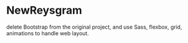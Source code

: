 # NewReysgram
delete Bootstrap from the original project, and use Sass, flexbox, grid, animations to handle web layout.
